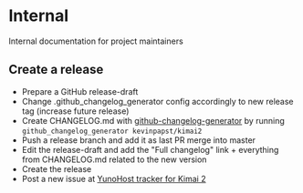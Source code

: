 # Internal

Internal documentation for project maintainers

## Create a release

- Prepare a GitHub release-draft
- Change .github_changelog_generator config accordingly to new release tag (increase future release)
- Create CHANGELOG.md with [github-changelog-generator](https://github.com/github-changelog-generator/github-changelog-generator]) by running `github_changelog_generator kevinpapst/kimai2`
- Push a release branch and add it as last PR merge into master
- Edit the release-draft and add the "Full changelog" link + everything from CHANGELOG.md related to the new version 
- Create the release
- Post a new issue at [YunoHost tracker for Kimai 2](https://github.com/YunoHost-Apps/kimai2_ynh)

